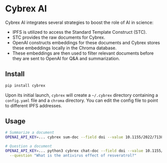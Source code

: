 # Cybrex AI

Cybrex AI integrates several strategies to boost the role of AI in science:

- IPFS is utilized to access the Standard Template Construct (STC).
- STC provides the raw documents for Cybrex.
- OpenAI constructs embeddings for these documents and Cybrex stores these embeddings locally in the Chroma database.
- These embeddings are then used to filter relevant documents before they are sent to OpenAI for Q&A and summarization.

## Install

```bash
pip install cybrex
```

Upon its initial launch, `cybrex` will create a `~/.cybrex` directory containing a `config.yaml` file and a `chroma` directory.
You can edit the config file to point to different IPFS addresses.

## Usage

```bash
# Summarize a document
OPENAI_API_KEY=... cybrex sum-doc --field doi --value 10.1155/2022/7138756

# Question a document
OPENAI_API_KEY=... python3 cybrex chat-doc --field doi --value 10.1155/2022/7138756 \
  --question "What is the antivirus effect of resveratrol?"
```
